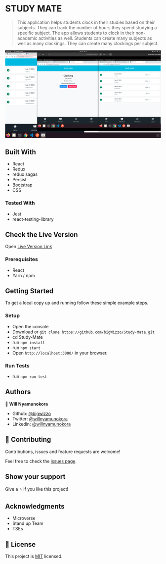 # STUDY MATE

> This application helps students clock in their studies based on their subjects. They can track the number of hours they spend studying a specific subject. The app allows students to clock in their non-academic activities as well. Students can create many subjects as well as many clockings. They can create many clockings per subject.

![ScreenShot](./screenshot.png)

## Built With

- React
- Redux
- redux sagas
- Persist
- Bootstrap
- CSS

### Tested With

- Jest
- react-testing-library

## Check the Live Version

Open [Live Version Link](https://bigwizzo.github.io/study-mate-frontend)

### Prerequisites

- React
- Yarn / npm

## Getting Started

To get a local copy up and running follow these simple example steps.

### Setup

- Open the console
- Download or `git clone https://github.com/bigWizzo/Study-Mate.git`
- cd Study-Mate
- run `npm install`
- run `npm start`
- Open `http://localhost:3000/` in your browser.

### Run Tests

- run `npm run test`

## Authors

👤 **Will Nyamunokora**

- Github: [@bigwizzo](https://github.com/bigwizzo)
- Twitter: [@willnyamunokora](https://twitter.com/willnyamunokora)
- Linkedin: [@willnyamunokora](https://linkedin.com/in/willnyamunokora)

## 🤝 Contributing

Contributions, issues and feature requests are welcome!

Feel free to check the [issues page](https://github.com/bigWizzo/Study-Mate/issues).

## Show your support

Give a ⭐️ if you like this project!

## Acknowledgments

- Microverse
- Stand up Team
- TSEs

## 📝 License

This project is [MIT](https://opensource.org/licenses/MIT) licensed.
